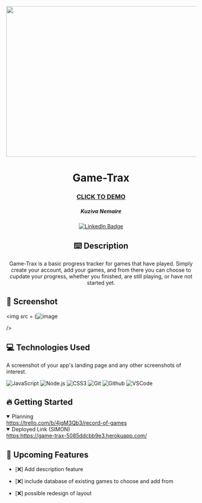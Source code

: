 <div id="header" align="center">

  <img src=https://pm1.aminoapps.com/6832/9f5f82bd29c7174aef24b76529ea3b0599913a91v2_hq.jpg width="800" height="400">

</div>

  <div id="description" align="center">

  # Game-Trax

  ### [CLICK TO DEMO](https://game-trax-5085ddcbb9e3.herokuapp.com/)

  ##### Kuziva Nemaire

  [![LinkedIn Badge](https://img.shields.io/badge/-@kuzivanemaire-blue?style=flat&logo=Linkedin&logoColor=black)](https://www.linkedin.com/in/kuziva-nemaire-4b03a3191/)

  ## :keyboard: Description

 Game-Trax is a basic progress tracker for games that have played. Simply create your account, add your games, and from there you can choose to cupdate your progress, whether you finished, are still playing, or have not started yet.
  </div>

  ## :camera_flash: Screenshot

 <img src =
    (![image](https://github.com/user-attachments/assets/64bd0632-7e1b-44a1-a8bf-a83771646bfa)

  />
 
  ## :computer: Technologies Used
  A screenshot of your app's landing page and any other screenshots of interest.

  
  ![JavaScript](https://img.shields.io/badge/-JavaScript-05122A?style=flat&logo=javascript)
  ![Node.js](https://img.shields.io/badge/-Node.js-05122A?style=flat&logo=html5)
  ![CSS3](https://img.shields.io/badge/-CSS-05122A?style=flat&logo=css3)
  ![Git](https://img.shields.io/badge/-Git-05122A?style=flat&logo=git)
  ![Github](https://img.shields.io/badge/-GitHub-05122A?style=flat&logo=github)
  ![VSCode](https://img.shields.io/badge/-VS_Code-05122A?style=flat&logo=visualstudio)
  
## :fire: Getting Started


<details open>
 <summary> Planning </summary>
  <a href="https://trello.com/b/4jgM3Qb3/record-of-games"
    > https://trello.com/b/4jgM3Qb3/record-of-games </a
  >

</details>

<details open>
  <summary> Deployed Link (SIMON) </summary>
  <a href="https://game-trax-5085ddcbb9e3.herokuapp.com/"
    > https:https://game-trax-5085ddcbb9e3.herokuapp.com/ </a
  >
</details>

## :satellite: Upcoming Features

- [:x:] Add description feature

- [:x:] include database of existing games to choose and add from

- [:x:] possible redesign of layout

